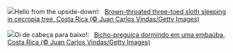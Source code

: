 ![](https://www.bing.com/th?id=OHR.SleepySloth_EN-GB5265806402_UHD.jpg&w=1000)Hello from the upside-down!:&nbsp;&ensp;[Brown-throated three-toed sloth sleeping in cecropia tree, Costa Rica (© Juan Carlos Vindas/Getty Images)](https://www.bing.com/th?id=OHR.SleepySloth_EN-GB5265806402_UHD.jpg)
<br><br/>
![](https://www.bing.com/th?id=OHR.SleepySloth_PT-BR0186395932_UHD.jpg&w=1000)Oi de cabeça para baixo!:&nbsp;&ensp;[Bicho-preguiça dormindo em uma embaúba, Costa Rica (© Juan Carlos Vindas/Getty Images)](https://www.bing.com/th?id=OHR.SleepySloth_PT-BR0186395932_UHD.jpg)
<br><br/>
